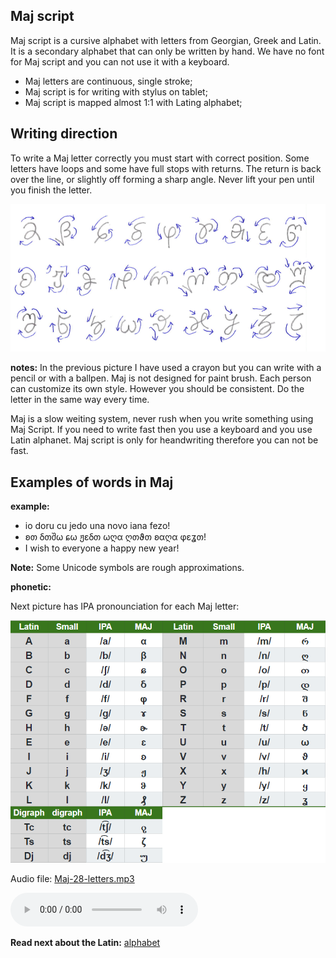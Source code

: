 ## Maj script

Maj script is a cursive alphabet with letters from Georgian, Greek and Latin. It is a secondary alphabet that can only be written by hand. We have no font for Maj script and you can not use it with a keyboard.

* Maj letters are continuous, single stroke;
* Maj script is for writing with stylus on tablet;
* Maj script is mapped almost 1:1 with Lating alphabet;

## Writing direction

To write a Maj letter correctly you must start with correct position. Some letters have loops and some have full stops with returns. The return is back over the line, or slightly off forming a sharp angle. Never lift your pen until you finish the letter.  

<img src="demo/test3.png" alt="Maj Script" width="600"></img>

**notes:**
In the previous picture I have used a crayon but you can write with a pencil or with a ballpen. Maj is not designed for paint brush. Each person can customize its own style. However you should be consistent. Do the letter in the same way every time. 

Maj is a slow weiting system, never rush when you write something using Maj Script. If you need to write fast then you use a keyboard and you use Latin alphanet. Maj script is only for heandwriting therefore you can not be fast. 

## Examples of words in Maj

**example:**

* io doru cu jedo una novo iana fezo!
* ʚთ ẟთშω ɕω ჟɛẟთ ωღα ღთϑთ ʚαღα φɛʓთ!
* I wish to everyone a happy new year!

**Note:** Some Unicode symbols are rough approximations.

**phonetic:**

Next picture has IPA pronounciation for each Maj letter:

<img src="demo/maj-alphabet-27.png" alt="Maj Alphabet" width="600"></img>

Audio file: [Maj-28-letters.mp3](Maj-28-letters.mp3)

<audio controls preload="auto"> 
    <source src="Maj-alphabet-reform.mp3" />    
</audio>


**Read next about the Latin:** [alphabet](alphabet.md)
